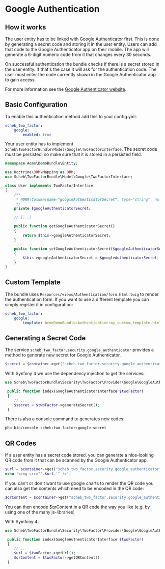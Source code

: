 Google Authentication
====================

## How it works ##

The user entity has to be linked with Google Authenticator first. This is done by generating a secret code and storing it in the user entity. Users can add that code to the Google Authenticator app on their mobile. The app will generate a 6-digit numeric code from it that changes every 30 seconds.

On successful authentication the bundle checks if there is a secret stored in the user entity. If that's the case it will ask for the authentication code. The user must enter the code currently shown in the Google Authenticator app to gain access.

For more information see the [Google Authenticator website](http://code.google.com/p/google-authenticator/).


## Basic Configuration ##

To enable this authentication method add this to your config.yml:

```yaml
scheb_two_factor:
    google:
        enabled: true
```

Your user entity has to implement `Scheb\TwoFactorBundle\Model\Google\TwoFactorInterface`. The secret code must be persisted, so make sure that it is stored in a persisted field.

```php
namespace Acme\DemoBundle\Entity;

use Doctrine\ORM\Mapping as ORM;
use Scheb\TwoFactorBundle\Model\Google\TwoFactorInterface;

class User implements TwoFactorInterface
{
    /**
     * @ORM\Column(name="googleAuthenticatorSecret", type="string", nullable=true)
     */
    private $googleAuthenticatorSecret;

    // [...]

    public function getGoogleAuthenticatorSecret()
    {
        return $this->googleAuthenticatorSecret;
    }

    public function setGoogleAuthenticatorSecret($googleAuthenticatorSecret)
    {
        $this->googleAuthenticatorSecret = $googleAuthenticatorSecret;
    }
}
```


## Custom Template ##

The bundle uses `Resources/views/Authentication/form.html.twig` to render the authentication form. If you want to use a different template you can simply register it in configuration:

```yaml
scheb_two_factor:
    google:
        template: AcmeDemoBundle:Authentication:my_custom_template.html.twig
```


## Generating a Secret Code ##

The service `scheb_two_factor.security.google_authenticator` provides a method to generate new secret for Google Authenticator.

```php
$secret = $container->get("scheb_two_factor.security.google_authenticator")->generateSecret();
```

With Synfony 4 we use the dependency injection to get the services:

```php
use Scheb\TwoFactorBundle\Security\TwoFactor\Provider\Google\GoogleAuthenticatorInterface;

 public function index(GoogleAuthenticatorInterface $twoFactor)
 {
 	// ...
 	$secret = $twoFactor->generateSecret();
 }
```

There is also a console command to generates new codes:

```bash
php bin/console scheb:two-factor:google-secret
```


## QR Codes ##

If a user entity has a secret code stored, you can generate a nice-looking QR code from it that can be scanned by the Google Authenticator app.

```php
$url = $container->get("scheb_two_factor.security.google_authenticator")->getUrl($user);
echo '<img src="'.$url.'" />';
```

If you can't or don't want to use google charts to render the QR code you can also get the contents which need to be encoded in the QR code:

```php
$qrContent = $container->get("scheb_two_factor.security.google_authenticator")->getQRContent($user);
```

You can then encode $qrContent in a QR code the way you like (e.g. by using one of the many js-libraries)
 
With Symfony 4: 

```php
use Scheb\TwoFactorBundle\Security\TwoFactor\Provider\Google\GoogleAuthenticatorInterface;

 public function index(GoogleAuthenticatorInterface $twoFactor)
 {
 	// ...
 	$url = $twoFactor->getUrl();
 	$qrContent = $twoFactor->getQRContent()
 }
```

